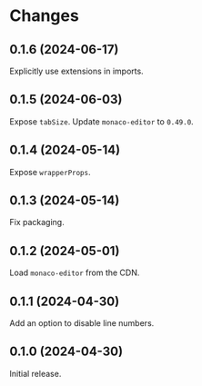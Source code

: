 # Changes

## 0.1.6 (2024-06-17)

Explicitly use extensions in imports.

## 0.1.5 (2024-06-03)

Expose `tabSize`.
Update `monaco-editor` to `0.49.0`.

## 0.1.4 (2024-05-14)

Expose `wrapperProps`.

## 0.1.3 (2024-05-14)

Fix packaging.

## 0.1.2 (2024-05-01)

Load `monaco-editor` from the CDN.

## 0.1.1 (2024-04-30)

Add an option to disable line numbers.

## 0.1.0 (2024-04-30)

Initial release.
